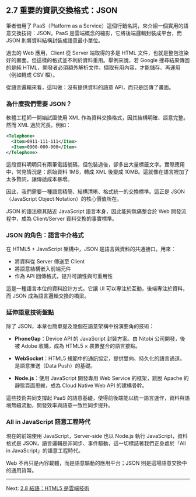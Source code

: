 ## 2.7 重要的資訊交換格式：JSON

筆者借用了 PaaS（Platform as a Service）這個行銷名詞，來介紹一個實用的語意交換技術：JSON。PaaS 是雲端概念的縮影，它將後端邏輯封裝成平台，而 JSON 則將資料結構封裝成語意最小單位。

過去的 Web 應用，Client 從 Server 端取得的多是 HTML 文件，也就是整包渲染好的畫面。但這樣的格式並不利於資料重用。舉例來說，若 Google 搜尋結果傳回的是純 HTML，開發者必須額外解析文件、擷取有用內容，才能儲存、再運用（例如轉成 CSV 檔）。

從語言邏輯來看，這叫做：沒有提供資料的語意 API，而只是回傳了畫面。

### 為什麼我們需要 JSON？

軟體工程師一開始試圖使用 XML 作為資料交換格式，因其結構明確、語意完整。然而 XML 過於冗長。例如：

```xml
<Telephone>
  <Item>0911-111-111</Item>
  <Item>0900-000-000</Item>
</Telephone>
```

這段資料明明只有兩筆電話號碼，但包裝過後，卻多出大量標籤文字。實際應用中，常見情況是：原始資料 1MB，轉成 XML 後變成 10MB。這就像在語言裡加了太多贅詞，讓傳遞成本暴增。

因此，我們需要一種語意精簡、結構清晰、格式統一的交換標準。這正是 JSON（JavaScript Object Notation）的核心價值所在。

JSON 的語法極其貼近 JavaScript 語言本身，因此能夠無痛整合於 Web 開發流程中，成為 Client/Server 資料交換的事實標準。

### JSON 的角色：語言中介格式

在 HTML5 + JavaScript 架構中，JSON 是語言與資料的共通接口。用來：

* 將資料從 Server 傳送至 Client
* 將語意結構嵌入前端元件
* 作為 API 回傳格式，提升可讀性與可重用性

這是一種語言本位的資料設計方式，它讓 UI 可以專注於互動，後端專注於資料，而 JSON 成為語言邏輯交換的橋梁。

### 延伸語意技術盤點

除了 JSON，本章也簡單提及幾個在語意架構中扮演要角的技術：

* **PhoneGap**：Device API 的 JavaScript 封裝方案。由 Nitobi 公司開發，後被 Adobe 收購，成為 HTML5 × 裝置整合的語言接點。

* **WebSocket**：HTML5 規範中的通訊協定，提供雙向、持久化的語言通道。是語意推送（Data Push）的基礎。

* **Node.js**：使用 JavaScript 開發專用 Web Service 的框架，跳脫 Apache 的靜態頁面思維，成為 Cloud Native Web API 的建構骨幹。

這些技術共同支撐起 PaaS 的語意基礎，使得前後端能以統一語言運作，資料與語境無縫流動，開發效率與語意一致性同步提升。

### All in JavaScript 語意工程時代

現在的前端使用 JavaScript，Server-side 也以 Node.js 執行 JavaScript，資料格式是 JSON，語言邏輯是非同步、事件驅動，這一切標誌著我們正身處於「All in JavaScript」的語意工程時代。

Web 不再只是內容載體，而是語意驅動的應用平台；JSON 則是這場語意交換中的通用貨幣。

---

Next: [2.8 結語：HTML5 是雲端技術](8-summary.md)
